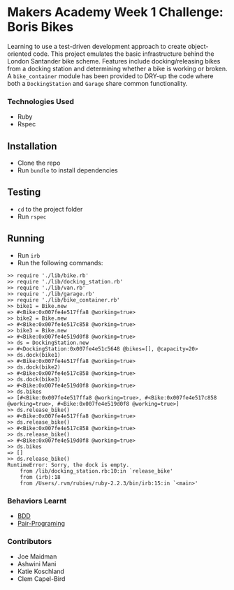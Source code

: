 # Makers Academy Week 1 Challenge: Boris Bikes

Learning to use a test-driven development approach to create object-oriented code.
This project emulates the basic infrastructure behind the London Santander bike scheme. Features include docking/releasing bikes from a docking station and determining whether a bike is working or broken. A `bike_container` module has been provided to DRY-up the code where both a `DockingStation` and `Garage` share common functionality.

### Technologies Used
- Ruby
- Rspec

## Installation
- Clone the repo
- Run `bundle` to install dependencies

## Testing
- `cd` to the project folder
- Run `rspec`

## Running
- Run `irb`
- Run the following commands:

```
>> require './lib/bike.rb'
>> require './lib/docking_station.rb'
>> require './lib/van.rb'
>> require './lib/garage.rb'
>> require './lib/bike_container.rb'
>> bike1 = Bike.new
=> #<Bike:0x007fe4e517ffa8 @working=true>
>> bike2 = Bike.new
=> #<Bike:0x007fe4e517c858 @working=true>
>> bike3 = Bike.new
=> #<Bike:0x007fe4e519d0f8 @working=true>
>> ds = DockingStation.new
=> #<DockingStation:0x007fe4e51c5648 @bikes=[], @capacity=20>
>> ds.dock(bike1)
=> #<Bike:0x007fe4e517ffa8 @working=true>
>> ds.dock(bike2)
=> #<Bike:0x007fe4e517c858 @working=true>
>> ds.dock(bike3)
=> #<Bike:0x007fe4e519d0f8 @working=true>
>> ds.bikes
=> [#<Bike:0x007fe4e517ffa8 @working=true>, #<Bike:0x007fe4e517c858 @working=true>, #<Bike:0x007fe4e519d0f8 @working=true>]
>> ds.release_bike()
=> #<Bike:0x007fe4e517ffa8 @working=true>
>> ds.release_bike()
=> #<Bike:0x007fe4e517c858 @working=true>
>> ds.release_bike()
=> #<Bike:0x007fe4e519d0f8 @working=true>
>> ds.bikes
=> []
>> ds.release_bike()
RuntimeError: Sorry, the dock is empty.
	from /lib/docking_station.rb:10:in `release_bike'
	from (irb):18
	from /Users/.rvm/rubies/ruby-2.2.3/bin/irb:15:in `<main>'
```

### Behaviors Learnt
- [BDD](https://github.com/makersacademy/course/blob/master/pills/bdd_cycle.md)
- [Pair-Programing](https://github.com/makersacademy/course/blob/master/pills/pairing.md)

### Contributors
- Joe Maidman
- Ashwini Mani
- Katie Koschland
- Clem Capel-Bird

